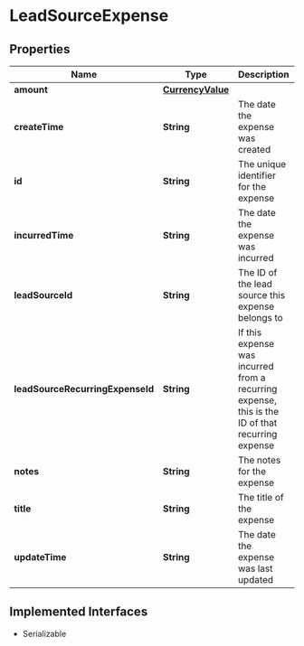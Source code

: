 

# LeadSourceExpense


## Properties

| Name | Type | Description | Notes |
|------------ | ------------- | ------------- | -------------|
|**amount** | [**CurrencyValue**](CurrencyValue.md) |  |  [optional] |
|**createTime** | **String** | The date the expense was created |  [optional] |
|**id** | **String** | The unique identifier for the expense |  [optional] |
|**incurredTime** | **String** | The date the expense was incurred |  [optional] |
|**leadSourceId** | **String** | The ID of the lead source this expense belongs to |  [optional] |
|**leadSourceRecurringExpenseId** | **String** | If this expense was incurred from a recurring expense, this is the ID of that recurring expense |  [optional] |
|**notes** | **String** | The notes for the expense |  [optional] |
|**title** | **String** | The title of the expense |  [optional] |
|**updateTime** | **String** | The date the expense was last updated |  [optional] |


## Implemented Interfaces

* Serializable

